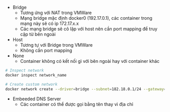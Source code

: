 - Bridge
    - Tương ứng với NAT  trong VMWare
    - Mạng bridge mặc định docker0 (192.17.0.1), các container trong mạng này sẽ có ip 172.17.x.x
    - Các mạng bridge sẽ cô lập với host nên cần port mapping để truy cập từ  bên ngoài
- Host
    - Tương tự với Bridge trong VMWare
    - Không cần port mapping
- None
    - Container không có kết nối gì với bên ngoài hay với container khác

```bash
# Inspect network
docker inspect network_name

# Create custom network
docker network create --driver=bridge --subnet=182.18.0.1/24 --gateway=182.18.0.1 wp-mysql-network
```

- Embeeded DNS Server
    - Các container có thể được gọi bằng tên thay vì địa chỉ